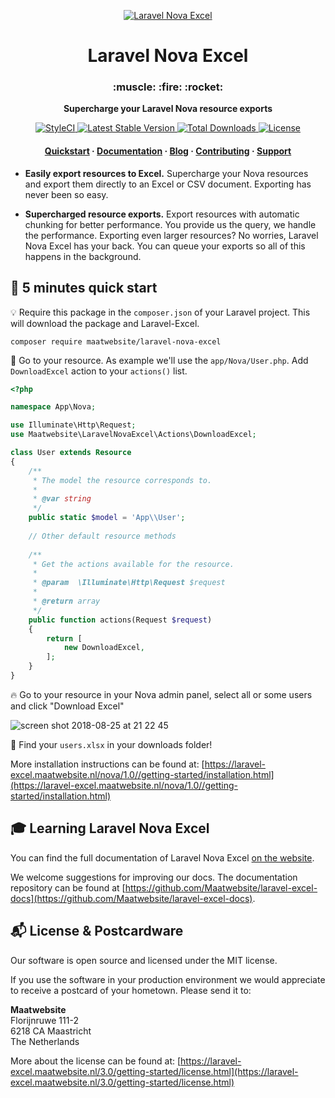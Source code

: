 <p align="center">
  <a href="https://laravel-excel.maatwebsite.nl">
    <img alt="Laravel Nova Excel" src="https://user-images.githubusercontent.com/7728097/43685313-ff1e2110-98b0-11e8-8b50-900a2b262f0f.png" />
  </a>
</p>

<h1 align="center">
  Laravel Nova Excel
</h1>

<h3 align="center">
  :muscle: :fire: :rocket:
</h3>

<p align="center">
  <strong>Supercharge your Laravel Nova resource exports</strong><br>
  
</p>

<p align="center">
  <a href="https://styleci.io/repos/146120416">
    <img src="https://styleci.io/repos/146120416/shield?branch=1.0" alt="StyleCI">
  </a> 
  
   <a href="https://packagist.org/packages/maatwebsite/laravel-nova-excel">
      <img src="https://poser.pugx.org/maatwebsite/laravel-nova-excel/v/stable.png" alt="Latest Stable Version">
  </a> 
  
  <a href="https://packagist.org/packages/maatwebsite/laravel-nova-excel">
      <img src="https://poser.pugx.org/maatwebsite/laravel-nova-excel/downloads.png" alt="Total Downloads">
  </a> 
  
  <a href="https://packagist.org/packages/maatwebsite/laravel-nova-excel">
    <img src="https://poser.pugx.org/maatwebsite/laravel-nova-excel/license.png" alt="License">
  </a>
</p>

<h4 align="center">
  <a href="https://laravel-excel.maatwebsite.nl/nova/1.0/geting-started/">Quickstart</a>
  <span> · </span>
  <a href="https://laravel-excel.maatwebsite.nl/nova/1.0/">Documentation</a>
  <span> · </span>
  <a href="https://laravel-excel.maatwebsite.nl/blog/">Blog</a>
  <span> · </span>
  <a href="https://laravel-excel.maatwebsite.nl/3.0/getting-started/contributing.html">Contributing</a>
  <span> · </span>
  <a href="https://laravel-excel.maatwebsite.nl/3.0/getting-started/support.html">Support</a>
</h4>

- **Easily export resources to Excel.** Supercharge your Nova resources and export them directly to an Excel or CSV document. Exporting has never been so easy.

- **Supercharged resource exports.** Export resources with automatic chunking for better performance. You provide us the query, we handle the performance. Exporting even larger resources? No worries, Laravel Nova Excel has your back. You can queue your exports so all of this happens in the background.

## :rocket: 5 minutes quick start

:bulb: Require this package in the `composer.json` of your Laravel project. This will download the package and Laravel-Excel.

```
composer require maatwebsite/laravel-nova-excel
```

:muscle: Go to your resource. As example we'll use the `app/Nova/User.php`. Add `DownloadExcel` action to your `actions()` list.

```php
<?php

namespace App\Nova;

use Illuminate\Http\Request;
use Maatwebsite\LaravelNovaExcel\Actions\DownloadExcel;

class User extends Resource
{
    /**
     * The model the resource corresponds to.
     *
     * @var string
     */
    public static $model = 'App\\User';
    
    // Other default resource methods
    
    /**
     * Get the actions available for the resource.
     *
     * @param  \Illuminate\Http\Request $request
     *
     * @return array
     */
    public function actions(Request $request)
    {
        return [
            new DownloadExcel,
        ];
    }
}
```

:fire: Go to your resource in your Nova admin panel, select all or some users and click "Download Excel"

![screen shot 2018-08-25 at 21 22 45](https://user-images.githubusercontent.com/7728097/44621835-af615400-a8ad-11e8-9d9e-924c553a10ac.png)

:page_facing_up: Find your `users.xlsx` in your downloads folder!

More installation instructions can be found at: [https://laravel-excel.maatwebsite.nl/nova/1.0//getting-started/installation.html](https://laravel-excel.maatwebsite.nl/nova/1.0//getting-started/installation.html)

## 🎓 Learning Laravel Nova Excel

You can find the full documentation of Laravel Nova Excel [on the website](https://laravel-excel.maatwebsite.nl/nova/1.0/).

We welcome suggestions for improving our docs. The documentation repository can be found at [https://github.com/Maatwebsite/laravel-excel-docs](https://github.com/Maatwebsite/laravel-excel-docs).

## :mailbox_with_mail: License & Postcardware

Our software is open source and licensed under the MIT license.

If you use the software in your production environment we would appreciate to receive a postcard of your hometown. Please send it to:

**Maatwebsite**  
Florijnruwe 111-2  
6218 CA Maastricht  
The Netherlands  

More about the license can be found at: [https://laravel-excel.maatwebsite.nl/3.0/getting-started/license.html](https://laravel-excel.maatwebsite.nl/3.0/getting-started/license.html)
